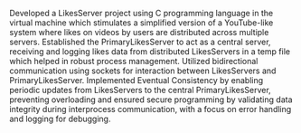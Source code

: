 Developed a LikesServer project using C programming language in the virtual machine which stimulates a simplified version of a YouTube-like system where likes on videos by users are distributed across multiple servers.
Established the PrimaryLikesServer to act as a central server, receiving and logging likes data from distributed LikesServers in a temp file which helped in robust process management.
Utilized bidirectional communication using sockets for interaction between LikesServers and PrimaryLikesServer. 
Implemented Eventual Consistency by enabling periodic updates from LikesServers to the central PrimaryLikesServer, preventing overloading and ensured secure programming by validating data integrity during interprocess communication, with a focus on error handling and logging for debugging.
